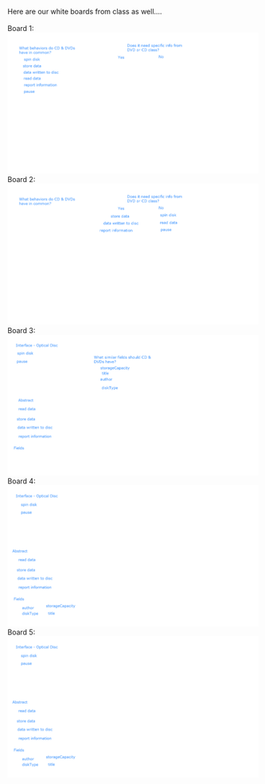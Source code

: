 Here are our white boards from class as well....
<br><br>Board 1:
![What behaviors do CDs and DVDs have in common](./images/Whiteboard1.png "Title")
Board 2:
![Does it need specific info from the class](./images/Whiteboard2.png "Title")
Board 3:
![What similar fields do CDs and DVDs have](./images/Whiteboard3.png "Title")
Board 4:
![Should they be abstract or interface](./images/Whiteboard4.png "Title")
Board 5:
![I think it's the same image again](./images/Whiteboard5.png "Title")
